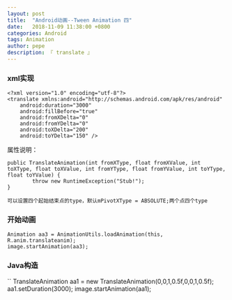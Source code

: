 ```yaml
---
layout: post
title:  "Android动画--Tween Animation 四"
date:   2018-11-09 11:38:00 +0800
categories: Android
tags: Animation
author: pepe
description: 『 translate 』
---
```


### **xml实现**
```
<?xml version="1.0" encoding="utf-8"?>
<translate xmlns:android="http://schemas.android.com/apk/res/android"
    android:duration="3000"
    android:fillBefore="true"
    android:fromXDelta="0"
    android:fromYDelta="0"
    android:toXDelta="200"
    android:toYDelta="150" />
```

属性说明：
```
public TranslateAnimation(int fromXType, float fromXValue, int toXType, float toXValue, int fromYType, float fromYValue, int toYType, float toYValue) {
        throw new RuntimeException("Stub!");
}

可以设置四个起始结束点的type，默认mPivotXType = ABSOLUTE;两个点四个type
```

### **开始动画**
```
Animation aa3 = AnimationUtils.loadAnimation(this, R.anim.translateanim);
image.startAnimation(aa3);
```

### **Java构造**
``
TranslateAnimation aa1 = new TranslateAnimation(0,0,1,0.5f,0,0,1,0.5f);
aa1.setDuration(3000);
image.startAnimation(aa1);
```                




























